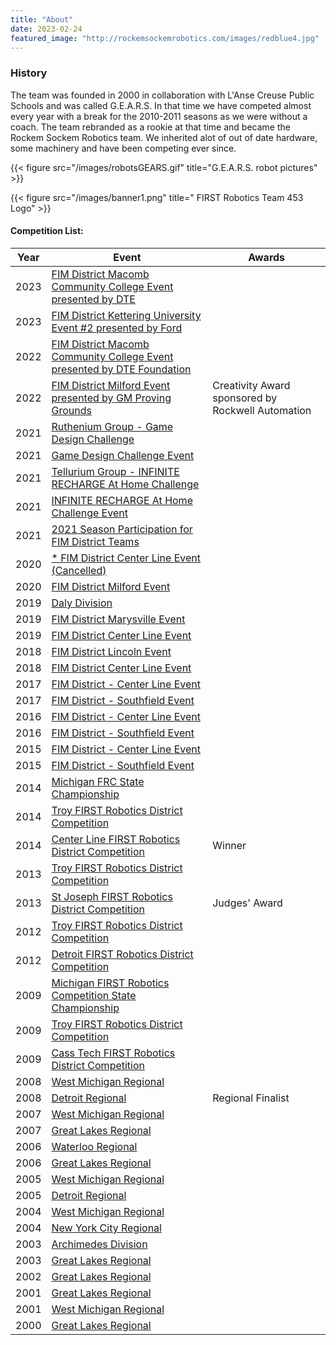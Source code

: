 ```yaml
---
title: "About"
date: 2023-02-24
featured_image: "http://rockemsockemrobotics.com/images/redblue4.jpg"
---
```


### History

The team was founded in 2000 in collaboration with L'Anse Creuse Public Schools and was called G.E.A.R.S. In that time we have competed almost every year with a break for the 2010-2011 seasons as we were without a coach. The team rebranded as a rookie at that time and became the Rockem Sockem Robotics team. We inherited alot of out of date hardware, some machinery and have been competing ever since.

{{< figure src="/images/robotsGEARS.gif" title="G.E.A.R.S. robot pictures" >}}

{{< figure src="/images/banner1.png" title=" FIRST Robotics Team 453 Logo" >}}

#### Competition List:

| Year | Event | Awards |
| ---- | ----- | ------ |
| 2023 | [	FIM District Macomb Community College Event presented by DTE](https://www.thebluealliance.com/event/2023mimcc)|                                                   |
| 2023 | [FIM District Kettering University Event #2 presented by Ford](https://www.thebluealliance.com/event/2023mike2)|                                                   |
| 2022 | [FIM District Macomb Community College Event presented by DTE Foundation](https://www.thebluealliance.com/event/2022mimcc) |                                                   |
| 2022 | [FIM District Milford Event presented by GM Proving Grounds](https://www.thebluealliance.com/event/2022mimil)              | Creativity Award sponsored by Rockwell Automation |
| 2021 | [Ruthenium Group - Game Design Challenge](https://www.thebluealliance.com/event/2021gamru)                                 |                                                   |
| 2021 | [Game Design Challenge Event](https://www.thebluealliance.com/event/2021gamce)                                             |                                                   |
| 2021 | [Tellurium Group - INFINITE RECHARGE At Home Challenge](https://www.thebluealliance.com/event/2021irhte)                  |                                                   |
| 2021 | [INFINITE RECHARGE At Home Challenge Event](https://www.thebluealliance.com/event/2021irhce)                               |                                                   |
| 2021 | [2021 Season Participation for FIM District Teams](https://www.thebluealliance.com/event/202121fim)                        |                                                   |
| 2020 | [* FIM District Center Line Event (Cancelled)](https://www.thebluealliance.com/event/2020micen)                          |                                                   |
| 2020 | [FIM District Milford Event](https://www.thebluealliance.com/event/2020mimil)                                              |                                                   |
| 2019 | [Daly Division](https://www.thebluealliance.com/event/2019dal)                                                           |                                                   |
| 2019 | [FIM District Marysville Event](https://www.thebluealliance.com/event/2019mimar)                                           |                                                   |
| 2019 | [FIM District Center Line Event](https://www.thebluealliance.com/event/2019micen)                                          |                                                   |
| 2018 | [FIM District Lincoln Event](https://www.thebluealliance.com/event/2018milin)                                              |                                                   |
| 2018 | [FIM District Center Line Event](https://www.thebluealliance.com/event/2018micen)                                          |                                                   |
| 2017 | [FIM District - Center Line Event](https://www.thebluealliance.com/event/2017micen)                                        |                                                   |
| 2017 | [FIM District - Southfield Event](https://www.thebluealliance.com/event/2017misou)                                         |                                                   |
| 2016 | [FIM District - Center Line Event](https://www.thebluealliance.com/event/2016micen)                                        |                                                   |
| 2016 | [FIM District - Southfield Event](https://www.thebluealliance.com/event/2016misou)                                         |                                                   |
| 2015 | [FIM District - Center Line Event](https://www.thebluealliance.com/event/2015micen)                                        |                                                   |
| 2015 | [FIM District - Southfield Event](https://www.thebluealliance.com/event/2015misou)                                         |                                                   |
| 2014 | [Michigan FRC State Championship](https://www.thebluealliance.com/event/2014micmp)                                         |                                                   |
| 2014 | [Troy FIRST Robotics District Competition](https://www.thebluealliance.com/event/2014mitry)                                |                                                   |
| 2014 | [Center Line FIRST Robotics District Competition](https://www.thebluealliance.com/event/2014micen)                         | Winner                                            |
| 2013 | [Troy FIRST Robotics District Competition](https://www.thebluealliance.com/event/2013mitry)                                |                                                   |
| 2013 | [St Joseph FIRST Robotics District Competition](https://www.thebluealliance.com/event/2013misjo)                           | Judges' Award                                     |
| 2012 | [Troy FIRST Robotics District Competition](https://www.thebluealliance.com/event/2012oc)                                |                                                   |
| 2012 | [Detroit FIRST Robotics District Competition](https://www.thebluealliance.com/event/2012dt)                            |                                                   |
| 2009 | [Michigan FIRST Robotics Competition State Championship](https://www.thebluealliance.com/event/2009gl)                  |                                                   |
| 2009 | [Troy FIRST Robotics District Competition](https://www.thebluealliance.com/event/2009oc)                                |                                                   |
| 2009 | [Cass Tech FIRST Robotics District Competition](https://www.thebluealliance.com/event/2009dt1)                           |                                                   |
| 2008 | [West Michigan Regional](https://www.thebluealliance.com/event/2008mi)                                                  |                                                   |
| 2008 | [Detroit Regional](https://www.thebluealliance.com/event/2008dt)                                                        | Regional Finalist                                 |
| 2007 | [West Michigan Regional](https://www.thebluealliance.com/event/2007mi)                                                  |                                                   |
| 2007 | [Great Lakes Regional](https://www.thebluealliance.com/event/2007gl)                                                    |                                                   |
| 2006 | [Waterloo Regional](https://www.thebluealliance.com/event/2006wat)                                                       |                                                   |
| 2006 | [Great Lakes Regional](https://www.thebluealliance.com/event/2006gl)                                                    |                                                   |
| 2005 | [West Michigan Regional](https://www.thebluealliance.com/event/2005mi)                                                  |                                                   |
| 2005 | [Detroit Regional](https://www.thebluealliance.com/event/2005dt)                                                        |                                                   |
| 2004 | [West Michigan Regional](https://www.thebluealliance.com/event/2004mi)                                                  |                                                   |
| 2004 | [New York City Regional](https://www.thebluealliance.com/event/2004ny)                                                  |                                                   |
| 2003 | [Archimedes Division](https://www.thebluealliance.com/event/2003arc)                                                     |                                                   |
| 2003 | [Great Lakes Regional](https://www.thebluealliance.com/event/2003gl)                                                    |                                                   |
| 2002 | [Great Lakes Regional](https://www.thebluealliance.com/event/2002gl)                                                    |                                                   |
| 2001 | [Great Lakes Regional](https://www.thebluealliance.com/event/2001mi1)                                                    |                                                   |
| 2001 | [West Michigan Regional](https://www.thebluealliance.com/event/2001mi2)                                                  |                                                   |
| 2000 | [Great Lakes Regional](https://www.thebluealliance.com/event/2000mi)                                                    |                                                   |